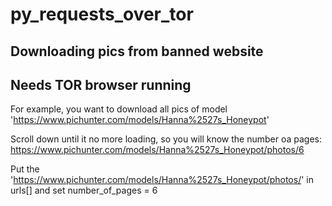 # py_requests_over_tor
## Downloading pics from banned website
## Needs TOR browser running


For example, you want to download all pics of model 'https://www.pichunter.com/models/Hanna%2527s_Honeypot'

Scroll down until it no more loading, so you will know the number oa pages: https://www.pichunter.com/models/Hanna%2527s_Honeypot/photos/6

Put the 'https://www.pichunter.com/models/Hanna%2527s_Honeypot/photos/' in urls[] and set number_of_pages = 6

